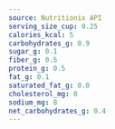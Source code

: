 ```yaml
---
source: Nutritionix API
serving_size_cup: 0.25
calories_kcal: 5
carbohydrates_g: 0.9
sugar_g: 0.1
fiber_g: 0.5
protein_g: 0.5
fat_g: 0.1
saturated_fat_g: 0.0
cholesterol_mg: 0
sodium_mg: 8
net_carbohydrates_g: 0.4
---
```


